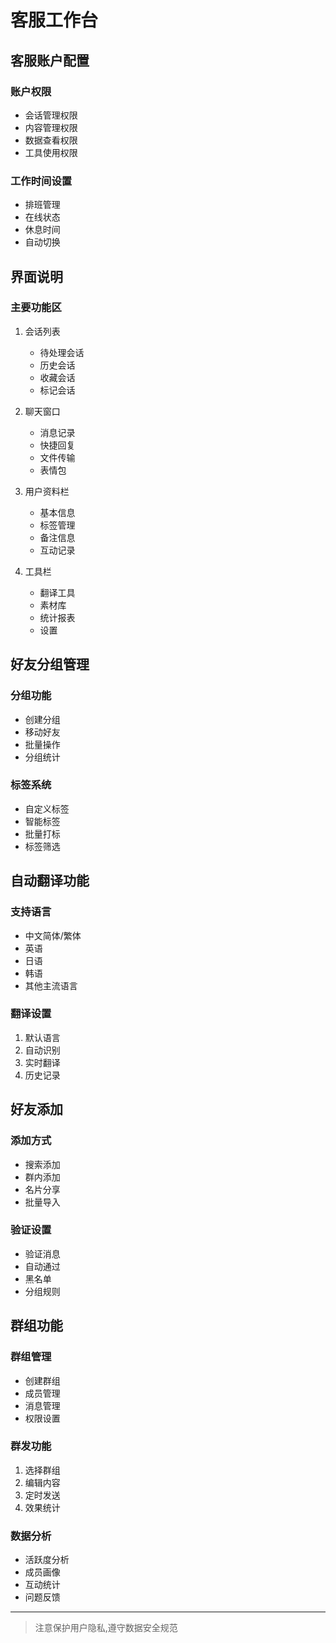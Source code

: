 # 客服工作台

## 客服账户配置

### 账户权限
- 会话管理权限
- 内容管理权限
- 数据查看权限
- 工具使用权限

### 工作时间设置
- 排班管理
- 在线状态
- 休息时间
- 自动切换

## 界面说明

### 主要功能区
1. 会话列表
   - 待处理会话
   - 历史会话
   - 收藏会话
   - 标记会话

2. 聊天窗口
   - 消息记录
   - 快捷回复
   - 文件传输
   - 表情包

3. 用户资料栏
   - 基本信息
   - 标签管理
   - 备注信息
   - 互动记录

4. 工具栏
   - 翻译工具
   - 素材库
   - 统计报表
   - 设置

## 好友分组管理

### 分组功能
- 创建分组
- 移动好友
- 批量操作
- 分组统计

### 标签系统
- 自定义标签
- 智能标签
- 批量打标
- 标签筛选

## 自动翻译功能

### 支持语言
- 中文简体/繁体
- 英语
- 日语
- 韩语
- 其他主流语言

### 翻译设置
1. 默认语言
2. 自动识别
3. 实时翻译
4. 历史记录

## 好友添加

### 添加方式
- 搜索添加
- 群内添加
- 名片分享
- 批量导入

### 验证设置
- 验证消息
- 自动通过
- 黑名单
- 分组规则

## 群组功能

### 群组管理
- 创建群组
- 成员管理
- 消息管理
- 权限设置

### 群发功能
1. 选择群组
2. 编辑内容
3. 定时发送
4. 效果统计

### 数据分析
- 活跃度分析
- 成员画像
- 互动统计
- 问题反馈

---
> 注意保护用户隐私,遵守数据安全规范 